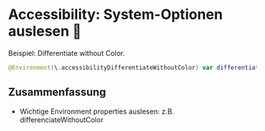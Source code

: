 # Accessibility: System-Optionen auslesen 🦮

Beispiel: Differentiate without Color.

```swift
@Environment(\.accessibilityDifferentiateWithoutColor) var differentiateWithoutColor
```

## Zusammenfassung
- Wichtige Environment properties auslesen: z.B. differenciateWithoutColor